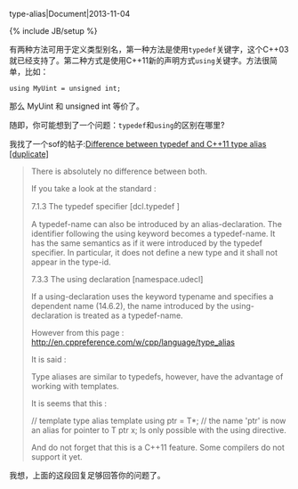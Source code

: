 type-alias|Document|2013-11-04

{% include JB/setup %}

有两种方法可用于定义类型别名，第一种方法是使用`typedef`关键字，这个C++03就已经支持了。第二种方式是使用C++11新的声明方式`using`关键字。方法很简单，比如：

    using MyUint = unsigned int;

那么 MyUint 和 unsigned int 等价了。

随即，你可能想到了一个问题：`typedef`和`using`的区别在哪里?

我找了一个sof的帖子:[Difference between typedef and C++11 type alias [duplicate]](http://stackoverflow.com/questions/18287151/difference-between-typedef-and-c11-type-alia)

> There is absolutely no difference between both.
> 
> If you take a look at the standard :
> 
> 7.1.3 The typedef speciﬁer [dcl.typedef ]
> 
> A typedef-name can also be introduced by an alias-declaration. The identifier following the using keyword becomes a typedef-name. It has the same semantics as if it were introduced by the typedef specifier. In particular, it does not define a new type and it shall not appear in the type-id.
> 
> 7.3.3 The using declaration [namespace.udecl]
> 
> If a using-declaration uses the keyword typename and specifies a dependent name (14.6.2), the name introduced by the using-declaration is treated as a typedef-name.
> 
> However from this page : http://en.cppreference.com/w/cpp/language/type_alias
> 
> It is said :
> 
> Type aliases are similar to typedefs, however, have the advantage of working with templates.
> 
> It is seems that this :
> 
> // template type alias
> template<class T> using ptr = T*;
> // the name 'ptr<T>' is now an alias for pointer to T
> ptr<int> x;
> Is only possible with the using directive.
> 
> And do not forget that this is a C++11 feature. Some compilers do not support it yet.

我想，上面的这段回复足够回答你的问题了。
